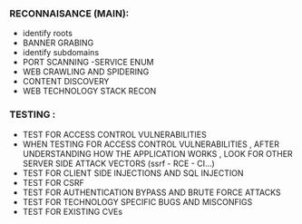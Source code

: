 ### RECONNAISANCE (MAIN): 

- identify roots
- BANNER GRABING 
- identify subdomains 
- PORT SCANNING -SERVICE ENUM
- WEB CRAWLING AND SPIDERING
- CONTENT DISCOVERY
- WEB TECHNOLOGY STACK RECON 

### TESTING : 

- TEST FOR ACCESS CONTROL VULNERABILITIES
- WHEN TESTING FOR ACCESS CONTROL VULNERABILITIES , AFTER UNDERSTANDING HOW THE APPLICATION WORKS , LOOK FOR OTHER SERVER SIDE ATTACK VECTORS
  (ssrf - RCE - CI...)
- TEST FOR CLIENT SIDE INJECTIONS AND SQL INJECTION
- TEST FOR CSRF
- TEST FOR AUTHENTICATION BYPASS AND BRUTE FORCE ATTACKS
- TEST FOR TECHNOLOGY SPECIFIC BUGS AND MISCONFIGS
- TEST FOR EXISTING CVEs
